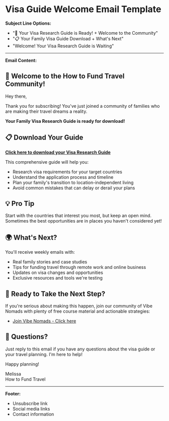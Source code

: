 # Visa Guide Welcome Email Template

**Subject Line Options:**
- "🎉 Your Visa Research Guide is Ready! + Welcome to the Community"
- "📋 Your Family Visa Guide Download + What's Next"
- "Welcome! Your Visa Research Guide is Waiting"

---

**Email Content:**

## 🎉 Welcome to the How to Fund Travel Community!

Hey there,

Thank you for subscribing! You've just joined a community of families who are making their travel dreams a reality.

**Your Family Visa Research Guide is ready for download!**

## 📋 Download Your Guide

**[Click here to download your Visa Research Guide](https://www.canva.com/design/DAGqqLuBpZM/TmlvozQKMr8PoL8G_Cyg/view?utm_content=DAGqqLuBpZM&utm_campaign=designshare&utm_medium=link2&utm_source=uniquelinks&utlId=h5bbb3daaab)**

This comprehensive guide will help you:
- Research visa requirements for your target countries
- Understand the application process and timeline
- Plan your family's transition to location-independent living
- Avoid common mistakes that can delay or derail your plans

## 💡 Pro Tip

Start with the countries that interest you most, but keep an open mind. Sometimes the best opportunities are in places you haven't considered yet!

## 🌍 What's Next?

You'll receive weekly emails with:
- Real family stories and case studies
- Tips for funding travel through remote work and online business
- Updates on visa changes and opportunities
- Exclusive resources and tools we're testing

## 🚀 Ready to Take the Next Step?

If you're serious about making this happen, join our community of Vibe Nomads with plenty of free course material and actionable strategies:
- [Join Vibe Nomads - Click here](https://vibenomads.org)


## 💬 Questions?

Just reply to this email if you have any questions about the visa guide or your travel planning. I'm here to help!

Happy planning!

Melissa  
How to Fund Travel

---

**Footer:**
- Unsubscribe link
- Social media links
- Contact information 